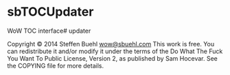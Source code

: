 sbTOCUpdater
============

WoW TOC interface# updater





Copyright © 2014 Steffen Buehl <wow@sbuehl.com>
This work is free. You can redistribute it and/or modify it under the
terms of the Do What The Fuck You Want To Public License, Version 2,
as published by Sam Hocevar. See the COPYING file for more details.
